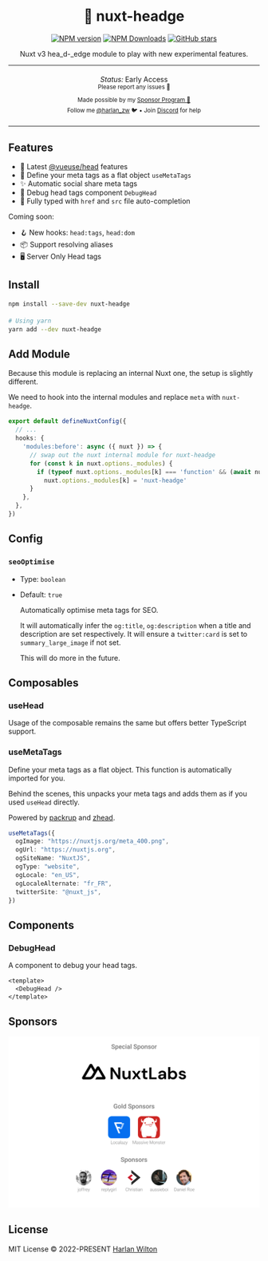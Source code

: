 <h1 align='center'>🌳 nuxt-headge</h1>

<p align="center">
<a href='https://github.com/harlan-zw/nuxt-headge/actions/workflows/test.yml'>
</a>
<a href="https://www.npmjs.com/package/nuxt-headge" target="__blank"><img src="https://img.shields.io/npm/v/nuxt-headge?style=flat&colorA=002438&colorB=28CF8D" alt="NPM version"></a>
<a href="https://www.npmjs.com/package/nuxt-headge" target="__blank"><img alt="NPM Downloads" src="https://img.shields.io/npm/dm/nuxt-headge?flat&colorA=002438&colorB=28CF8D"></a>
<a href="https://github.com/harlan-zw/nuxt-headge" target="__blank"><img alt="GitHub stars" src="https://img.shields.io/github/stars/harlan-zw/nuxt-headge?flat&colorA=002438&colorB=28CF8D"></a>
</p>


<p align="center">
Nuxt v3 hea_d-_edge module to play with new experimental features.
</p>

<p align="center">
<table>
<tbody>
<td align="center">
<img width="800" height="0" /><br>
<i>Status:</i> Early Access</b> <br>
<sup> Please report any issues 🐛</sup><br>
<sub>Made possible by my <a href="https://github.com/sponsors/harlan-zw">Sponsor Program 💖</a><br> Follow me <a href="https://twitter.com/harlan_zw">@harlan_zw</a> 🐦 • Join <a href="https://discord.gg/275MBUBvgP">Discord</a> for help</sub><br>
<img width="800" height="0" />
</td>
</tbody>
</table>
</p>

## Features

- 💎 Latest [@vueuse/head](https://github.com/vueuse/head) features
- 🧙 Define your meta tags as a flat object `useMetaTags`
- ✨ Automatic social share meta tags
- 🤖 Debug head tags component `DebugHead`
- 🌳 Fully typed with `href` and `src` file auto-completion

Coming soon:
- 🪝 New hooks: `head:tags`, `head:dom`
- 📦 Support resolving aliases
- 🖥️ Server Only Head tags

## Install

```bash
npm install --save-dev nuxt-headge

# Using yarn
yarn add --dev nuxt-headge
```

## Add Module

Because this module is replacing an internal Nuxt one, the setup is slightly different.

We need to hook into the internal modules and replace `meta` with `nuxt-headge`.

```ts
export default defineNuxtConfig({
  // ...
  hooks: {
    'modules:before': async ({ nuxt }) => {
      // swap out the nuxt internal module for nuxt-headge
      for (const k in nuxt.options._modules) {
        if (typeof nuxt.options._modules[k] === 'function' && (await nuxt.options._modules[k].getMeta()).name === 'meta')
          nuxt.options._modules[k] = 'nuxt-headge'
      }
    },
  },
})
```


## Config

### `seoOptimise`

- Type: `boolean`
- Default: `true`

  Automatically optimise meta tags for SEO. 
  
  It will automatically infer the `og:title`, `og:description` when a title and description are set respectively. It will
  ensure a `twitter:card` is set to `summary_large_image` if not set.
  
  This will do more in the future.

## Composables

### useHead

Usage of the composable remains the same but offers better TypeScript support.

### useMetaTags

Define your meta tags as a flat object. This function is automatically imported for you.

Behind the scenes, this unpacks your meta tags and adds them as if you used `useHead` directly.

Powered by [packrup](https://github.com/harlan-zw/packrup) and [zhead](https://github.com/harlan-zw/zhead).

```ts
useMetaTags({
  ogImage: "https://nuxtjs.org/meta_400.png",
  ogUrl: "https://nuxtjs.org",
  ogSiteName: "NuxtJS",
  ogType: "website",
  ogLocale: "en_US",
  ogLocaleAlternate: "fr_FR",
  twitterSite: "@nuxt_js",
})
```

## Components

### DebugHead

A component to debug your head tags.

```vue
<template>
  <DebugHead />
</template>
```

## Sponsors

<p align="center">
  <a href="https://raw.githubusercontent.com/harlan-zw/static/main/sponsors.svg">
    <img src='https://raw.githubusercontent.com/harlan-zw/static/main/sponsors.svg'/>
  </a>
</p>


## License

MIT License © 2022-PRESENT [Harlan Wilton](https://github.com/harlan-zw)
